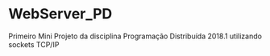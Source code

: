 # WebServer_PD
Primeiro Mini Projeto da disciplina Programação Distribuída 2018.1 utilizando sockets TCP/IP
